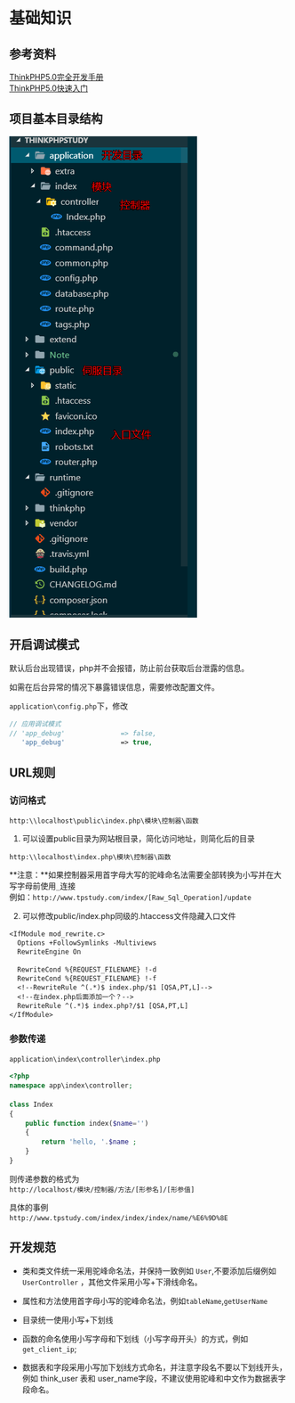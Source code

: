 # 基础知识

## 参考资料
[ThinkPHP5.0完全开发手册](https://www.kancloud.cn/manual/thinkphp5/118003)   
[ThinkPHP5.0快速入门](https://www.kancloud.cn/thinkphp/thinkphp5_quickstart/147278)


## 项目基本目录结构

![目录](img/list.png)


## 开启调试模式

默认后台出现错误，php并不会报错，防止前台获取后台泄露的信息。

如需在后台异常的情况下暴露错误信息，需要修改配置文件。

`application\config.php`下，修改

```php
// 应用调试模式
// 'app_debug'              => false,
   'app_debug'              => true,	
```


## URL规则

### 访问格式
```
http:\\localhost\public\index.php\模块\控制器\函数
```

1. 可以设置public目录为网站根目录，简化访问地址，则简化后的目录
```
http:\\localhost\index.php\模块\控制器\函数
```

**注意：**如果控制器采用首字母大写的驼峰命名法需要全部转换为小写并在大写字母前使用`_`连接   
例如：`http://www.tpstudy.com/index/[Raw_Sql_Operation]/update`

2. 可以修改public/index.php同级的.htaccess文件隐藏入口文件
```
<IfModule mod_rewrite.c>
  Options +FollowSymlinks -Multiviews
  RewriteEngine On

  RewriteCond %{REQUEST_FILENAME} !-d
  RewriteCond %{REQUEST_FILENAME} !-f
  <!--RewriteRule ^(.*)$ index.php/$1 [QSA,PT,L]-->
  <!--在index.php后面添加一个？-->
  RewriteRule ^(.*)$ index.php?/$1 [QSA,PT,L]
</IfModule>
```

### 参数传递



`application\index\controller\index.php`
```php
<?php
namespace app\index\controller;

class Index
{
    public function index($name='')
    {
        return 'hello, '.$name ;
    }
}

```

则传递参数的格式为   
`http://localhost/模块/控制器/方法/[形参名]/[形参值]`

具体的事例  
`http://www.tpstudy.com/index/index/index/name/%E6%9D%8E`


## 开发规范

* 类和类文件统一采用驼峰命名法，并保持一致例如 `User`,不要添加后缀例如`UserController`  ，其他文件采用小写+下滑线命名。

* 属性和方法使用首字母小写的驼峰命名法，例如`tableName`,`getUserName`

* 目录统一使用小写+下划线

* 函数的命名使用小写字母和下划线（小写字母开头）的方式，例如 `get_client_ip`;

* 数据表和字段采用小写加下划线方式命名，并注意字段名不要以下划线开头，例如 think_user 表和 user_name字段，不建议使用驼峰和中文作为数据表字段命名。

